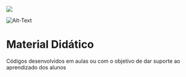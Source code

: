 ![](images/https://tradingcomdados.com/images/logotipo/logotipo-trading-com-dados-branco.svg)

![Alt-Text](https://tradingcomdados.com/images/logotipo/logotipo-trading-com-dados-branco.svg)

# Material Didático

Códigos desenvolvidos em aulas ou com o objetivo de dar suporte ao aprendizado dos alunos
